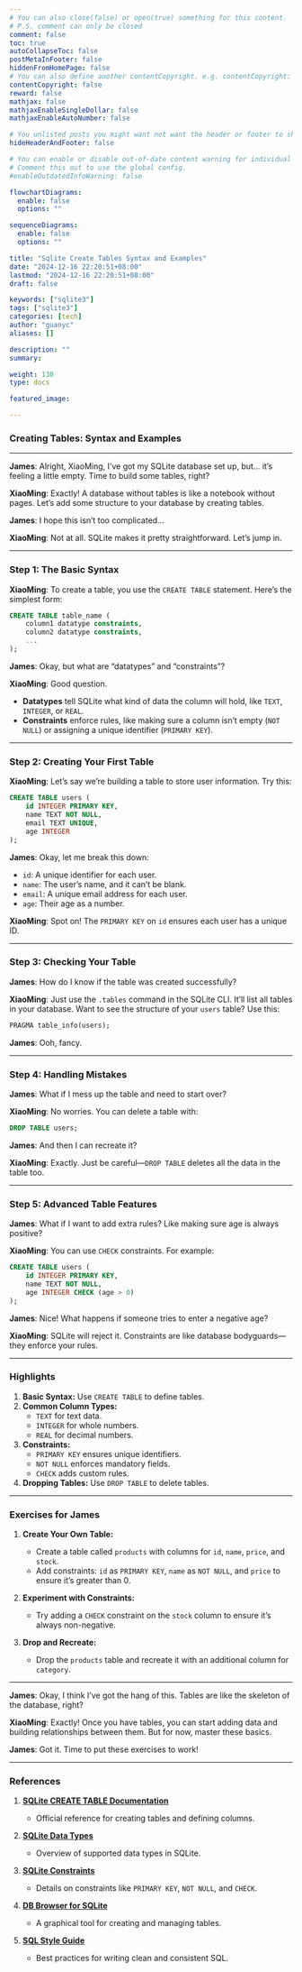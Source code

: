 ```yaml
---
# You can also close(false) or open(true) something for this content.
# P.S. comment can only be closed
comment: false
toc: true
autoCollapseToc: false
postMetaInFooter: false
hiddenFromHomePage: false
# You can also define another contentCopyright. e.g. contentCopyright: "This is another copyright."
contentCopyright: false
reward: false
mathjax: false
mathjaxEnableSingleDollar: false
mathjaxEnableAutoNumber: false

# You unlisted posts you might want not want the header or footer to show
hideHeaderAndFooter: false

# You can enable or disable out-of-date content warning for individual post.
# Comment this out to use the global config.
#enableOutdatedInfoWarning: false

flowchartDiagrams:
  enable: false
  options: ""

sequenceDiagrams:
  enable: false
  options: ""

title: "Sqlite Create Tables Syntax and Examples"
date: "2024-12-16 22:20:51+08:00"
lastmod: "2024-12-16 22:20:51+08:00"
draft: false

keywords: ["sqlite3"]
tags: ["sqlite3"]
categories: [tech]
author: "guanyc"
aliases: []

description: ""
summary:

weight: 130
type: docs

featured_image:

---
```


### **Creating Tables: Syntax and Examples**

---

**James**: Alright, XiaoMing, I’ve got my SQLite database set up, but… it’s feeling a little empty. Time to build some tables, right?

**XiaoMing**: Exactly! A database without tables is like a notebook without pages. Let’s add some structure to your database by creating tables.

**James**: I hope this isn’t too complicated…

**XiaoMing**: Not at all. SQLite makes it pretty straightforward. Let’s jump in.

---

### **Step 1: The Basic Syntax**

**XiaoMing**: To create a table, you use the `CREATE TABLE` statement. Here’s the simplest form:

```sql
CREATE TABLE table_name (
    column1 datatype constraints,
    column2 datatype constraints,
    ...
);
```

**James**: Okay, but what are “datatypes” and “constraints”?

**XiaoMing**: Good question.
- **Datatypes** tell SQLite what kind of data the column will hold, like `TEXT`, `INTEGER`, or `REAL`.
- **Constraints** enforce rules, like making sure a column isn’t empty (`NOT NULL`) or assigning a unique identifier (`PRIMARY KEY`).

---

### **Step 2: Creating Your First Table**

**XiaoMing**: Let’s say we’re building a table to store user information. Try this:

```sql
CREATE TABLE users (
    id INTEGER PRIMARY KEY,
    name TEXT NOT NULL,
    email TEXT UNIQUE,
    age INTEGER
);
```

**James**: Okay, let me break this down:
- `id`: A unique identifier for each user.
- `name`: The user’s name, and it can’t be blank.
- `email`: A unique email address for each user.
- `age`: Their age as a number.

**XiaoMing**: Spot on! The `PRIMARY KEY` on `id` ensures each user has a unique ID.

---

### **Step 3: Checking Your Table**

**James**: How do I know if the table was created successfully?

**XiaoMing**: Just use the `.tables` command in the SQLite CLI. It’ll list all tables in your database.
Want to see the structure of your `users` table? Use this:

```sql
PRAGMA table_info(users);
```

**James**: Ooh, fancy.

---

### **Step 4: Handling Mistakes**

**James**: What if I mess up the table and need to start over?

**XiaoMing**: No worries. You can delete a table with:

```sql
DROP TABLE users;
```

**James**: And then I can recreate it?

**XiaoMing**: Exactly. Just be careful—`DROP TABLE` deletes all the data in the table too.

---

### **Step 5: Advanced Table Features**

**James**: What if I want to add extra rules? Like making sure age is always positive?

**XiaoMing**: You can use `CHECK` constraints. For example:

```sql
CREATE TABLE users (
    id INTEGER PRIMARY KEY,
    name TEXT NOT NULL,
    age INTEGER CHECK (age > 0)
);
```

**James**: Nice! What happens if someone tries to enter a negative age?

**XiaoMing**: SQLite will reject it. Constraints are like database bodyguards—they enforce your rules.

---

### **Highlights**

1. **Basic Syntax:** Use `CREATE TABLE` to define tables.
2. **Common Column Types:**
   - `TEXT` for text data.
   - `INTEGER` for whole numbers.
   - `REAL` for decimal numbers.
3. **Constraints:**
   - `PRIMARY KEY` ensures unique identifiers.
   - `NOT NULL` enforces mandatory fields.
   - `CHECK` adds custom rules.
4. **Dropping Tables:** Use `DROP TABLE` to delete tables.

---

### **Exercises for James**

1. **Create Your Own Table:**
   - Create a table called `products` with columns for `id`, `name`, `price`, and `stock`.
   - Add constraints: `id` as `PRIMARY KEY`, `name` as `NOT NULL`, and `price` to ensure it’s greater than 0.

2. **Experiment with Constraints:**
   - Try adding a `CHECK` constraint on the `stock` column to ensure it’s always non-negative.

3. **Drop and Recreate:**
   - Drop the `products` table and recreate it with an additional column for `category`.

---

**James**: Okay, I think I’ve got the hang of this. Tables are like the skeleton of the database, right?

**XiaoMing**: Exactly! Once you have tables, you can start adding data and building relationships between them. But for now, master these basics.

**James**: Got it. Time to put these exercises to work!

---

### **References**

1. **[SQLite CREATE TABLE Documentation](https://sqlite.org/lang_createtable.html)**
   - Official reference for creating tables and defining columns.

2. **[SQLite Data Types](https://sqlite.org/datatype3.html)**
   - Overview of supported data types in SQLite.

3. **[SQLite Constraints](https://sqlite.org/syntax/column-constraint.html)**
   - Details on constraints like `PRIMARY KEY`, `NOT NULL`, and `CHECK`.

4. **[DB Browser for SQLite](https://sqlitebrowser.org/)**
   - A graphical tool for creating and managing tables.

5. **[SQL Style Guide](https://www.sqlstyle.guide/)**
   - Best practices for writing clean and consistent SQL.
